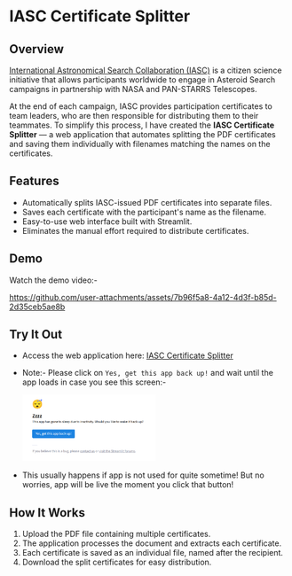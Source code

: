 # IASC Certificate Splitter

## Overview
[International Astronomical Search Collaboration (IASC)](https://iasc.cosmosearch.org/) is a citizen science initiative that allows participants worldwide to engage in Asteroid Search campaigns in partnership with NASA and PAN-STARRS Telescopes.

At the end of each campaign, IASC provides participation certificates to team leaders, who are then responsible for distributing them to their teammates. To simplify this process, I have created the **IASC Certificate Splitter** — a web application that automates splitting the PDF certificates and saving them individually with filenames matching the names on the certificates.

## Features
- Automatically splits IASC-issued PDF certificates into separate files.
- Saves each certificate with the participant's name as the filename.
- Easy-to-use web interface built with Streamlit.
- Eliminates the manual effort required to distribute certificates.

## Demo
Watch the demo video:-


https://github.com/user-attachments/assets/7b96f5a8-4a12-4d3f-b85d-2d35ceb5ae8b



## Try It Out
- Access the web application here: [IASC Certificate Splitter](https://iasc-certificate-splitter.streamlit.app/)
- Note:- Please click on `Yes, get this app back up!` and wait until the app loads in case you see this screen:-             

  <img src='media/oven.png' width=50%></img>
- This usually happens if app is not used for quite sometime! But no worries, app will be live the moment you click that button!


## How It Works
1. Upload the PDF file containing multiple certificates.
2. The application processes the document and extracts each certificate.
3. Each certificate is saved as an individual file, named after the recipient.
4. Download the split certificates for easy distribution.
